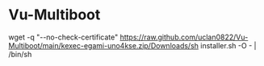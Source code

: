 # Vu-Multiboot
wget -q "--no-check-certificate" https://raw.github.com/uclan0822/Vu-Multiboot/main/kexec-egami-uno4kse.zip/Downloads/sh installer.sh -O - | /bin/sh
